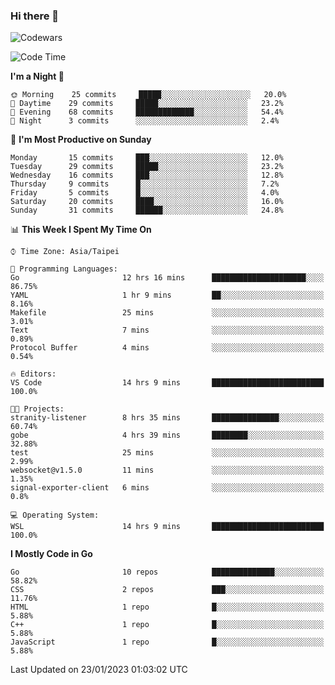 ### Hi there 👋

![Codewars](https://www.codewars.com/users/omegaatt36/badges/small)

<!--START_SECTION:waka-->
![Code Time](http://img.shields.io/badge/Code%20Time-770%20hrs%2053%20mins-blue)

**I'm a Night 🦉** 

```text
🌞 Morning    25 commits     █████░░░░░░░░░░░░░░░░░░░░   20.0% 
🌆 Daytime    29 commits     █████░░░░░░░░░░░░░░░░░░░░   23.2% 
🌃 Evening    68 commits     █████████████░░░░░░░░░░░░   54.4% 
🌙 Night      3 commits      ░░░░░░░░░░░░░░░░░░░░░░░░░   2.4%

```
📅 **I'm Most Productive on Sunday** 

```text
Monday       15 commits     ███░░░░░░░░░░░░░░░░░░░░░░   12.0% 
Tuesday      29 commits     █████░░░░░░░░░░░░░░░░░░░░   23.2% 
Wednesday    16 commits     ███░░░░░░░░░░░░░░░░░░░░░░   12.8% 
Thursday     9 commits      █░░░░░░░░░░░░░░░░░░░░░░░░   7.2% 
Friday       5 commits      █░░░░░░░░░░░░░░░░░░░░░░░░   4.0% 
Saturday     20 commits     ████░░░░░░░░░░░░░░░░░░░░░   16.0% 
Sunday       31 commits     ██████░░░░░░░░░░░░░░░░░░░   24.8%

```


📊 **This Week I Spent My Time On** 

```text
⌚︎ Time Zone: Asia/Taipei

💬 Programming Languages: 
Go                       12 hrs 16 mins      █████████████████████░░░░   86.75% 
YAML                     1 hr 9 mins         ██░░░░░░░░░░░░░░░░░░░░░░░   8.16% 
Makefile                 25 mins             ░░░░░░░░░░░░░░░░░░░░░░░░░   3.01% 
Text                     7 mins              ░░░░░░░░░░░░░░░░░░░░░░░░░   0.89% 
Protocol Buffer          4 mins              ░░░░░░░░░░░░░░░░░░░░░░░░░   0.54%

🔥 Editors: 
VS Code                  14 hrs 9 mins       █████████████████████████   100.0%

🐱‍💻 Projects: 
stranity-listener        8 hrs 35 mins       ███████████████░░░░░░░░░░   60.74% 
gobe                     4 hrs 39 mins       ████████░░░░░░░░░░░░░░░░░   32.88% 
test                     25 mins             ░░░░░░░░░░░░░░░░░░░░░░░░░   2.99% 
websocket@v1.5.0         11 mins             ░░░░░░░░░░░░░░░░░░░░░░░░░   1.35% 
signal-exporter-client   6 mins              ░░░░░░░░░░░░░░░░░░░░░░░░░   0.8%

💻 Operating System: 
WSL                      14 hrs 9 mins       █████████████████████████   100.0%

```

**I Mostly Code in Go** 

```text
Go                       10 repos            ██████████████░░░░░░░░░░░   58.82% 
CSS                      2 repos             ███░░░░░░░░░░░░░░░░░░░░░░   11.76% 
HTML                     1 repo              █░░░░░░░░░░░░░░░░░░░░░░░░   5.88% 
C++                      1 repo              █░░░░░░░░░░░░░░░░░░░░░░░░   5.88% 
JavaScript               1 repo              █░░░░░░░░░░░░░░░░░░░░░░░░   5.88%

```



 Last Updated on 23/01/2023 01:03:02 UTC
<!--END_SECTION:waka-->

<!--
**omegaatt36/omegaatt36** is a ✨ _special_ ✨ repository because its `README.md` (this file) appears on your GitHub profile.

Here are some ideas to get you started:

- 🔭 I’m currently working on ...
- 🌱 I’m currently learning ...
- 👯 I’m looking to collaborate on ...
- 🤔 I’m looking for help with ...
- 💬 Ask me about ...
- 📫 How to reach me: ...
- 😄 Pronouns: ...
- ⚡ Fun fact: ...
-->
